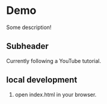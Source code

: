 # Demo
Some description!
## Subheader
Currently following a YouTube tutorial.
## local development
1. open index.html in your browser.